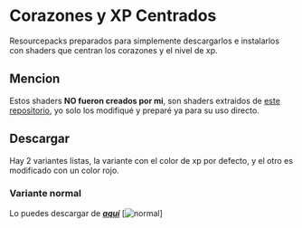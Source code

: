 # Corazones y XP Centrados
 Resourcepacks preparados para simplemente descargarlos e instalarlos con shaders que centran los corazones y el nivel de xp.
 
## Mencion
 Estos shaders **NO fueron creados por mi**, son shaders extraidos de [este repositorio](https://github.com/McTsts/mc-core-shaders), yo solo los modifiqué y preparé ya para su uso directo.
 
## Descargar
 Hay 2 variantes listas, la variante con el color de xp por defecto, y el otro es modificado con un color rojo.

### Variante normal
 Lo puedes descargar de [***aquí***](https://github.com/Julioxidop/Corazones-y-XP-Centrados/releases/tag/normal)
 [![normal](https://i.imgur.com/NL4oUN4.png "normal")]
